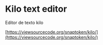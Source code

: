 # Kilo text editor

Editor de texto kilo

[https://viewsourcecode.org/snaptoken/kilo/](https://viewsourcecode.org/snaptoken/kilo/)
